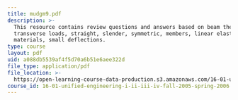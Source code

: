 ```yaml
---
title: mudgm9.pdf
description: >-
  This resource contains review questions and answers based on beam theory,
  transverse loads, straight, slender, symmetric, members, linear elastic
  materials, small deflections.
type: course
layout: pdf
uid: a088db5539af4f5d70a6b51e6aee322d
file_type: application/pdf
file_location: >-
  https://open-learning-course-data-production.s3.amazonaws.com/16-01-unified-engineering-i-ii-iii-iv-fall-2005-spring-2006/a088db5539af4f5d70a6b51e6aee322d_mudgm9.pdf
course_id: 16-01-unified-engineering-i-ii-iii-iv-fall-2005-spring-2006
---
```

